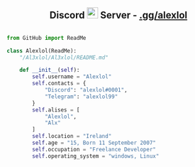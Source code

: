 <!-- TITLE -->
<h2 align="center">Discord <img src="https://s8.gifyu.com/images/979447220829032478.gif" height="25px"> Server -  <a href="https://discord.gg/QnZNMzZpfZ">.gg/alexlol</a></h2>
<!-- BUTTONS -->
<!-- <p align="center">
    <img alt="" src=https://img.shields.io/github/stars/al3xlol?style=for-the-badge&?affiliations=OWNER%2CCOLLABORATOR />
    <img alt="" src=https://komarev.com/ghpvc/?username=al3xlol&style=for-the-badge />
</p> -->

<p href="https://discord.gg/QnZNMzZpfZ" align="center">
    <img alt="" src=https://lanyard.cnrad.dev/api/966318461582213121/>
</p>

<!-- GO CODE -->


```py
from GitHub import ReadMe

class Alexlol(ReadMe):
    "/Al3xlol/Al3xlol/README.md"

    def __init__(self):
        self.username = "Alexlol"
        self.contacts = {
            "Discord": "alexlol#0001",
            "Telegram": "alexlol99"
        }
        self.alises = [
            "Alexlol",
            "Alx"
        ]
        self.location = "Ireland"
        self.age = "15, Born 11 September 2007"
        self.occupation = "Freelance Developer"
        self.operating_system = "windows, Linux"
